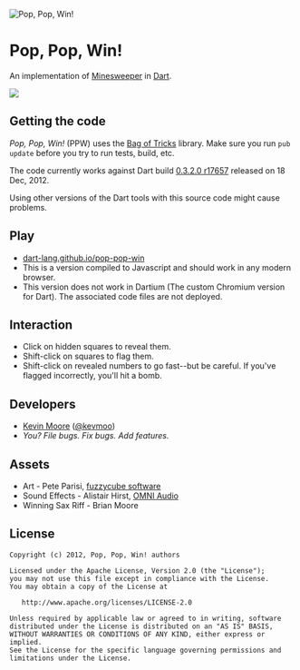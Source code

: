 ![Pop, Pop, Win!](https://raw.github.com/dart-lang/pop-pop-win/master/web/images/icon_200.png)
# Pop, Pop, Win!

An implementation of 
<a href="http://en.wikipedia.org/wiki/Minesweeper_(video_game)">Minesweeper</a>
in [Dart](http://www.dartlang.org).

[![](https://drone.io/kevmoo/pop-pop-win/status.png)](https://drone.io/kevmoo/pop-pop-win/latest)

## Getting the code

_Pop, Pop, Win!_ (PPW) uses the 
[Bag of Tricks](https://github.com/kevmoo/bot.dart) library. Make sure you run 
`pub update` before you try to run tests, build, etc.

The code currently works against Dart build 
[0.3.2.0 r17657](https://gsdview.appspot.com/dart-editor-archive-integration/17657/) 
released on 18 Dec, 2012.

Using other versions of the Dart tools with this source code might cause problems.

## Play

 * [dart-lang.github.io/pop-pop-win](http://dart-lang.github.io/pop-pop-win/)
 * This is a version compiled to Javascript and should work in any modern browser.
 * This version does not work in Dartium (The custom Chromium version for Dart). The associated code files are not deployed.

## Interaction

 * Click on hidden squares to reveal them.
 * Shift-click on squares to flag them.
 * Shift-click on revealed numbers to go fast--but be careful. If you've flagged incorrectly, you'll hit a bomb.

## Developers
 * [Kevin Moore](https://github.com/kevmoo) ([@kevmoo](http://twitter.com/kevmoo))
 * _You? File bugs. Fix bugs. Add features._

## Assets
 * Art - Pete Parisi, [fuzzycube software](http://www.fuzzycubesoftware.com/)
 * Sound Effects - Alistair Hirst, [OMNI Audio](http://omniaudio.com/)
 * Winning Sax Riff - Brian Moore

## License

    Copyright (c) 2012, Pop, Pop, Win! authors

    Licensed under the Apache License, Version 2.0 (the "License");
    you may not use this file except in compliance with the License.
    You may obtain a copy of the License at

       http://www.apache.org/licenses/LICENSE-2.0

    Unless required by applicable law or agreed to in writing, software
    distributed under the License is distributed on an "AS IS" BASIS,
    WITHOUT WARRANTIES OR CONDITIONS OF ANY KIND, either express or implied.
    See the License for the specific language governing permissions and
    limitations under the License.